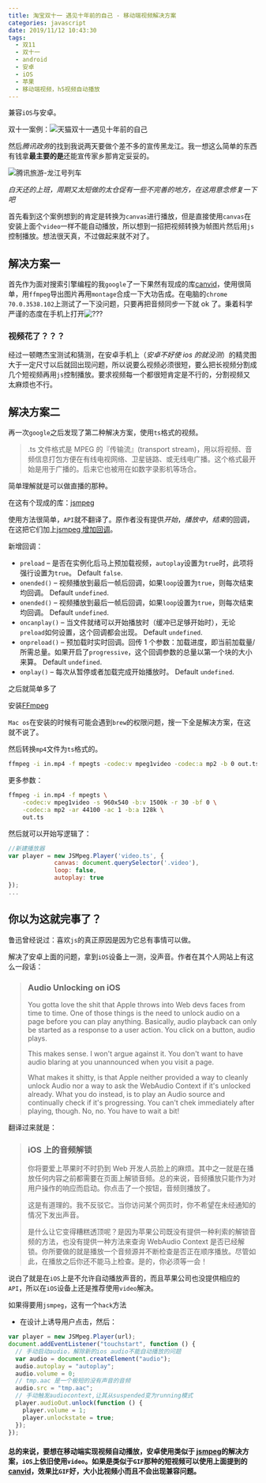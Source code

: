 ```yaml
---
title: 淘宝双十一 遇见十年前的自己 - 移动端视频解决方案
categories: javascript
date: 2019/11/12 10:43:30
tags:
  - 双11
  - 双十一
  - android
  - 安卓
  - iOS
  - 苹果
  - 移动端视频，h5视频自动播放
---
```


兼容`iOS`与安卓。

<!--more-->

双十一案例：![天猫双十一遇见十年前的自己](https://image.2077tech.com/uploads/big/f343291b5210be6141ae7257e9e41427.jpg)

然后*腾讯政务*的找到我说两天要做个差不多的宣传黑龙江。我一想这么简单的东西有钱拿**最主要的是**还能宣传家乡那肯定妥妥的。

![腾讯旅游-龙江号列车](https://image.2077tech.com/uploads/big/ca3f92822034bf1664bea799b174f5a7.jpg)

_白天还的上班，周期又太短做的太仓促有一些不完善的地方，在这用意念修复一下吧_

首先看到这个案例想到的肯定是转换为`canvas`进行播放，但是直接使用`canvas`在安装上面个`video`一样不能自动播放，所以想到一招把视频转换为帧图片然后用`js`控制播放。想法很天真，不过做起来就不对了。

## 解决方案一

首先作为面对搜索引擎编程的我`google`了一下果然有现成的库[canvid](https://github.com/gka/canvid)，使用很简单，用`ffmpeg`导出图片再用`montage`合成一下大功告成。在电脑的`chrome 70.0.3538.102`上测试了一下没问题，只要再把音频同步一下就 ok 了。秉着科学严谨的态度在手机上打开![???](https://image.2077tech.com/uploads/big/3d12fbc221b10f3303972ad5cb29093d.jpeg)

### 视频花了？？？

经过一顿瞎杰宝测试和猜测，在安卓手机上（_安卓不好使 ios 的就没测_）的精灵图大于一定尺寸以后就回出现问题，所以说要么视频必须很短，要么把长视频分割成几个短视频再用`js`控制播放。要求视频每一个都很短肯定是不行的，分割视频又太麻烦也不行。

## 解决方案二

再一次`google`之后发现了第二种解决方案，使用`ts`格式的视频。

> .ts 文件格式是 MPEG 的『传输流』(transport stream)，用以将视频、音频信息打包方便在有线电视网络、卫星链路、或无线电广播。这个格式最开始是用于广播的。后来它也被用在如数字录影机等场合。

简单理解就是可以做直播的那种。

在这有个现成的库：[jsmpeg](https://github.com/phoboslab/jsmpeg)

使用方法很简单，`API`就不翻译了。原作者没有提供*开始*，_播放中_，*结束*的回调，在这把它们加上[jsmpeg 增加回调](https://github.com/liunnn1994/jsmpeg)。

新增回调：

- `preload` – 是否在实例化后马上预加载视频，`autoplay`设置为`true`时，此项将强行设置为`true`。 Default `false`.
- `onended()` – 视频播放到最后一帧后回调，如果`loop`设置为`true`，则每次结束均回调。 Default `undefined`.
- `onended()` – 视频播放到最后一帧后回调，如果`loop`设置为`true`，则每次结束均回调。 Default `undefined`.
- `oncanplay()` – 当文件就绪可以开始播放时（缓冲已足够开始时），无论`preload`如何设置，这个回调都会出现。 Default `undefined`.
- `onpreload()` – 预加载时实时回调。回传 1 个参数：加载进度，即当前加载量/所需总量。如果开启了`progressive`，这个回调参数的总量以第一个块的大小来算。 Default `undefined`.
- `onplay()` – 每次从暂停或者加载完成开始播放时。 Default `undefined`.

之后就简单多了

安装[FFmpeg](https://www.ffmpeg.org/)

`Mac os`在安装的时候有可能会遇到`brew`的权限问题，搜一下全是解决方案，在这就不说了。

然后转换`mp4`文件为`ts`格式的。

```sh
ffmpeg -i in.mp4 -f mpegts -codec:v mpeg1video -codec:a mp2 -b 0 out.ts
```

更多参数：

```sh
ffmpeg -i in.mp4 -f mpegts \
	-codec:v mpeg1video -s 960x540 -b:v 1500k -r 30 -bf 0 \
	-codec:a mp2 -ar 44100 -ac 1 -b:a 128k \
	out.ts
```

然后就可以开始写逻辑了：

```javascript
//新建播放器
var player = new JSMpeg.Player('video.ts', {
    		 canvas: document.querySelector('.video'),
             loop: false,
             autoplay: true
});
...
```

## 你以为这就完事了？

鲁迅曾经说过：喜欢`js`的真正原因是因为它总有事情可以做。

解决了安卓上面的问题，拿到`iOS`设备上一测，没声音。作者在其个人网站上有这么一段话：

> ### Audio Unlocking on iOS
>
> You gotta love the shit that Apple throws into Web devs faces from time to time. One of those things is the need to unlock audio on a page before you can play anything. Basically, audio playback can only be started as a response to a user action. You click on a button, audio plays.
>
> This makes sense. I won't argue against it. You don't want to have audio blaring at you unannounced when you visit a page.
>
> What makes it shitty, is that Apple neither provided a way to cleanly unlock Audio nor a way to ask the WebAudio Context if it's unlocked already. What you do instead, is to play an Audio source and continually check if it's progressing. You can't chek immediately after playing, though. No, no. You have to wait a bit!

翻译过来就是：

> ### iOS 上的音频解锁
>
> 你将要爱上苹果时不时扔到 Web 开发人员脸上的麻烦。其中之一就是在播放任何内容之前都需要在页面上解锁音频。总的来说，音频播放只能作为对用户操作的响应而启动。你点击了一个按钮，音频则播放了。
>
> 这是有道理的。我不反驳它。当你访问某个网页时，你不希望在未经通知的情况下发出声音。
>
> 是什么让它变得糟糕透顶呢？是因为苹果公司既没有提供一种利索的解锁音频的方法，也没有提供一种方法来查询 WebAudio Context 是否已经解锁。你所要做的就是播放一个音频源并不断检查是否正在顺序播放。尽管如此，在播放之后你还不能马上检查。是的，你必须等一会！

说白了就是在`iOS`上是不允许自动播放声音的，而且苹果公司也没提供相应的`API`，所以在`iOS`设备上还是推荐使用`video`解决。

如果得要用`jsmpeg`，这有一个`hack`方法

- 在设计上诱导用户点击，然后：

```javascript
var player = new JSMpeg.Player(url);
document.addEventListener("touchstart", function () {
  // 手动启动audio，解除新的ios audio不能自动播放的问题
  var audio = document.createElement("audio");
  audio.autoplay = "autoplay";
  audio.volume = 0;
  // tmp.aac 是一个极短的没有声音的音频
  audio.src = "tmp.aac";
  // 手动触发audiocontext,让其从suspended变为running模式
  player.audioOut.unlock(function () {
    player.volume = 1;
    player.unlockstate = true;
  });
});
```

#### 总的来说，要想在移动端实现视频自动播放，安卓使用类似于 [jsmpeg](https://github.com/phoboslab/jsmpeg)的解决方案，`iOS`上依旧使用`video`。如果是类似于`GIF`那种的短视频可以使用上面提到的[canvid](https://github.com/gka/canvid)，效果比`GIF`好，大小比视频小而且不会出现兼容问题。
